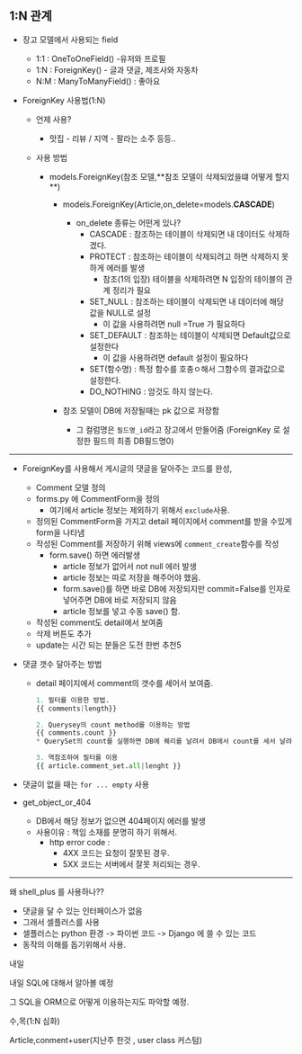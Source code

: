 ## 1:N 관계

* 장고 모델에서 사용되는 field
  * 1:1 : OneToOneField() -유저와 프로필
  * 1:N : ForeignKey() - 글과 댓글, 제조사와 자동차
  * N:M : ManyToManyField() : 좋아요





* ForeignKey 사용법(1:N)

  * 언제 사용?

    * 맛집 - 리뷰 / 지역 - 팔라는 소주 등등..

  * 사용 방법

    * models.ForeignKey(참조 모델,**참조 모델이 삭제되었을떄 어떻게 할지 **)

      * models.ForeignKey(Article,on_delete=models.**CASCADE**)

        * on_delete 종류는 어떤게 있나?
          * CASCADE : 참조하는 테이블이  삭제되면 내 데이터도 삭제하겠다.
          * PROTECT : 참조하는 테이블이 삭제되려고 하면 삭제하지 못하게 에러를 발생
            * 참조(1의 입장) 테이블을 삭제하려면 N 입장의 테이블의  관계 정리가 필요
          * SET_NULL : 참조하는 테이블이 삭제되면 내 데이터에 해당 값을 NULL로 설정
            * 이 값을 사용하려면 null =True 가 필요하다
          * SET_DEFAULT : 참조하는 테이블이 삭제되면 Default값으로 설정한다
            * 이 값을 사용하려면 default 설정이 필요하다
          * SET(함수명) : 특정 함수를 호충ㅇ해서 그함수의 결과값으로 설정한다.
          * DO_NOTHING : 암것도 하지 않는다.

        

      * 참조 모델이 DB에 저장될때는 pk 값으로 저장함

        * 그 컬럼명은 `필드명_id`라고 장고에서 만들어줌 (ForeignKey 로 설정한 필드의 최종 DB필드명0)

___

* ForeignKey를 사용해서 게시글의 댓글을 달아주는 코드를 완성,
  * Comment 모델 정의
  * forms.py 에 CommentForm을 정의
    *  여기에서 article 정보는 제외하기 위해서 `exclude`사용.
  * 정의된 CommentForm을 가지고 detail 페이지에서 comment를 받을 수있게 form을 나타냄
  * 작성된 Comment를 저장하기 위해 views에 `comment_create`함수를 작성
    * form.save() 하면 에러발생
      * article 정보가 없어서 not null 에러 발생
      * article 정보는 따로 저장을 해주어야 했음.
      * form.save()를 하면 바로 DB에 저장되지만 commit=False를 인자로 넣어주면 DB에 바로 저장되지 않음
      * article 정보를 넣고 수동 save() 함.
  * 작성된 comment도 detail에서 보여줌
  * 삭제 버튼도 추가
  * update는 시간 되는 분들은 도전 한번 추천5



* 댓글 갯수 달아주는 방법

  * detail 페이지에서 comment의 갯수를 세어서 보여줌.

    ```python
    1. 필터를 이용한 방법. 
    {{ comments|length}}
    
    2. Querysey의 count method를 이용하는 방법
    {{ comments.count }}
    * QuerySet의 count를 실행하면 DB에 퀘리를 날려서 DB에서 count를 세서 날려줌.
    
    3. 역참조하여 필터를 이용 
    {{ article.comment_set.all|lenght }}
    ```

* 댓글이  없을 때는 `for ... empty` 사용

* get_object_or_404

  * DB에서 해당 정보가 없으면 404페이지 에러를 발생
  * 사용이유 : 책임 소재를 분명히 하기 위해서.
    * http error code :
      * 4XX 코드는 요청이 잘못된 경우.
      * 5XX 코드는 서버에서 잘못 처리되는 경우.





___



왜 shell_plus 를 사용하나??

*  댓글을 달 수 있는 인터페이스가 없음
* 그래서 셀플러스를 사용
* 셀플러스는  python 환경 -> 파이썬 코드 -> Django 에 쓸 수  있는 코드
* 동작의 이해를 돕기위해서 사용.



내일

내일 SQL에 대해서 알아볼 예정

그 SQL을 ORM으로 어떻게 이용하는지도 파악할 예정.





수,목(1:N 심화)

Article,conment+user(지난주 한것 , user class 커스텀)